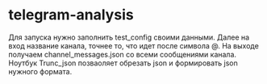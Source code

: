 # telegram-analysis

Для запуска нужно заполнить test_config своими данными. 
Далее на вход название канала, точнее то, что идет после символа @. 
На выходе получаем  channel_messages.json со всеми сообщениями канала.
Ноутбук Trunc_json позваоляет обрезать json и формировать json нужного формата.